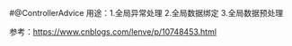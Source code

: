 
#@ControllerAdvice
用途：1.全局异常处理
2.全局数据绑定
3.全局数据预处理

参考：https://www.cnblogs.com/lenve/p/10748453.html
